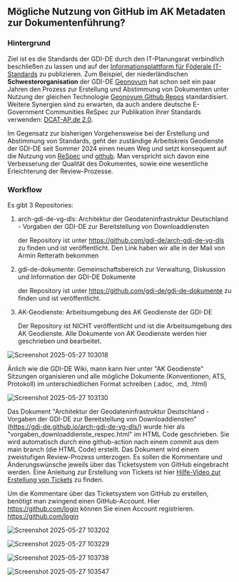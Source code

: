 ## Mögliche Nutzung von GitHub im AK Metadaten zur Dokumentenführung?

### Hintergrund

Ziel ist es die Standards der GDI-DE durch den IT-Planungsrat verbindlich beschließen zu lassen und auf der [Informationsplattform für Föderale IT-Standards](https://docs.fitko.de/fit-standards/) zu publizieren. 
Zum Beispiel, der niederländischen **Schwesterorganisation** der GDI-DE [Geonovum](https://www.geonovum.nl/) hat schon seit ein paar Jahren den Prozess zur Erstellung und Abstimmung von Dokumenten unter Nutzung der gleichen Technologie [Geonovum Github Repos](https://github.com/geonovum) standardisiert.
Weitere Synergien sind zu erwarten, da auch andere deutsche E-Government Communities ReSpec zur Publikation ihrer Standards verwenden:
[DCAT-AP.de 2.0](https://www.dcat-ap.de/def/dcatde/2.0/spec/).

Im Gegensatz zur bisherigen Vorgehensweise bei der Erstellung und Abstimmung von Standards, geht der zuständige Arbeitskreis Geodienste der GDI-DE seit Sommer 2024 einen neuen Weg und setzt konsequent auf die Nutzung von [ReSpec](https://respec.org/docs/) und [github](https://github.com/). 
Man verspricht sich davon eine Verbesserung der Qualität des Dokumentes, sowie eine wesentliche Erleichterung der Review-Prozesse.


### Workflow
Es gibt 3 Repositories:
1. arch-gdi-de-vg-dls: Architektur der Geodateninfrastruktur Deutschland - Vorgaben der GDI-DE zur Bereitstellung von Downloaddiensten

   der Repository ist unter https://github.com/gdi-de/arch-gdi-de-vg-dls zu finden und ist veröffentlicht.
   Den Link haben wir alle in der Mail von Armin Retterath bekommen

2. gdi-de-dokumente: Gemeinschaftsbereich zur Verwaltung, Diskussion und Information der GDI-DE Dokumente

   der Repository ist unter https://github.com/gdi-de/gdi-de-dokumente zu finden und ist veröffentlicht.

3. AK-Geodienste: Arbeitsumgebung des AK Geodienste der GDI-DE

   Der Repository ist NICHT veröffentlicht und ist die Arbeitsumgebung des AK Geodienste.
   Alle Dokumente von AK Geodienste werden hier geschrieben und bearbeitet.

![Screenshot 2025-05-27 103018](https://github.com/user-attachments/assets/17fd9fad-7a83-402f-92eb-9e2d855a2fc6)



Änlich wie die GDI-DE Wiki, mann kann hier unter "AK Geodienste" Sitzungen organisieren und alle mögliche Dokumente (Konventionen, ATS, Protokoll) im unterschiedlichen Format schreiben (.adoc, .md, .html)

![Screenshot 2025-05-27 103130](https://github.com/user-attachments/assets/faf200ca-4ba8-40da-bc7b-acbda8d4469d)



Das Dokument "Architektur der Geodateninfrastruktur Deutschland - Vorgaben der GDI-DE zur Bereitstellung von Downloaddiensten" (https://gdi-de.github.io/arch-gdi-de-vg-dls/) wurde hier als "vorgaben_downloaddienste_respec.html" im HTML Code geschrieben. Sie wird automatisch durch eine github-action nach einem commit aus dem main branch (die HTML Code) erstellt.
Das Dokument wird einem zweistufigen Review-Prozess unterzogen. Es sollen die Kommentare und Änderungswünsche jeweils über das Ticketsystem von GitHub eingebracht werden. Eine Anleitung zur Erstellung von Tickets ist hier [Hilfe-Video zur Erstellung von Tickets](https://gdi-de.github.io/arch-gdi-de-vg-dls/media/create_ticket.mp4) zu finden.

Um die Kommentare über das Ticketsystem von GitHub zu erstellen, benötigt man zwingend einen GitHub-Account.
Hier https://github.com/login können Sie einen Account registrieren. https://github.com/login

![Screenshot 2025-05-27 103202](https://github.com/user-attachments/assets/9144e6e8-f08a-426f-9020-46ea5836fc10)

![Screenshot 2025-05-27 103229](https://github.com/user-attachments/assets/ae726865-7df5-4073-9d66-a3e20803e639)




![Screenshot 2025-05-27 103738](https://github.com/user-attachments/assets/076e7760-418b-42d2-927c-174e123cf02d)

![Screenshot 2025-05-27 103547](https://github.com/user-attachments/assets/6053b528-d222-4200-ba56-c6595f56f710)










